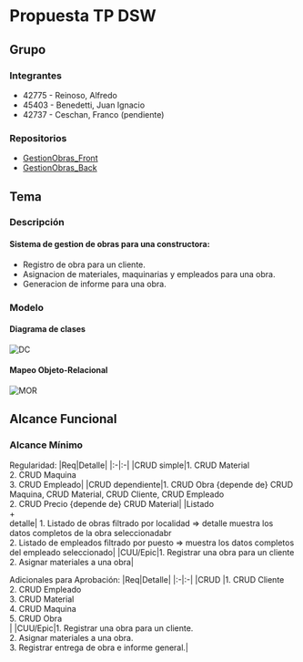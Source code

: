 # Propuesta TP DSW

## Grupo
### Integrantes
* 42775 - Reinoso, Alfredo
* 45403 - Benedetti, Juan Ignacio
* 42737 - Ceschan, Franco (pendiente)

### Repositorios
* [GestionObras_Front](https://github.com/AlfreReinoso/frontEndObra)
* [GestionObras_Back](https://github.com/AlfreReinoso/backendObra)

## Tema
### Descripción
#### Sistema de gestion de obras para una constructora:
* Registro de obra para un cliente.
* Asignacion de materiales, maquinarias y empleados para una obra.
* Generacion de informe para una obra.
### Modelo
#### Diagrama de clases
![DC](https://drive.google.com/uc?export=view&id=11HKYP7vIulUoVWp59jXSfL3pkRYAOon2)

#### Mapeo Objeto-Relacional
![MOR](https://drive.google.com/uc?export=view&id=1q5TDXiugF-sfEt1IPyzK0JPsRzMT4lal)

## Alcance Funcional 

### Alcance Mínimo

Regularidad:
|Req|Detalle|
|:-|:-|
|CRUD simple|1. CRUD Material<br>2. CRUD Maquina<br>3. CRUD Empleado|
|CRUD dependiente|1. CRUD Obra {depende de} CRUD Maquina, CRUD Material, CRUD Cliente, CRUD Empleado<br>2. CRUD Precio {depende de} CRUD Material|
|Listado<br>+<br>detalle| 1. Listado de obras filtrado por localidad => detalle muestra los datos completos de la obra seleccionadabr<br>2. Listado de empleados filtrado por puesto => muestra los datos completos del empleado seleccionado|
|CUU/Epic|1. Registrar una obra para un cliente<br>2. Asignar materiales a una obra|


Adicionales para Aprobación:
|Req|Detalle|
|:-|:-|
|CRUD |1. CRUD Cliente<br>2. CRUD Empleado<br>3. CRUD Material<br>4. CRUD Maquina<br>5. CRUD Obra<br>|
|CUU/Epic|1. Registrar una obra para un cliente.<br>2. Asignar materiales a una obra.<br>3. Registrar entrega de obra e informe general.|




